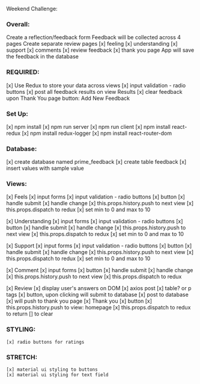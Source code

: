 Weekend Challenge:

### Overall: 
Create a reflection/feedback form 
Feedback will be collected across 4 pages
Create separate review pages
	[x] feeling
	[x] understanding
	[x] support
	[x] comments
	[x] review feedback
	[x] thank you page
App will save the feedback in the database

### REQUIRED:
[x] Use Redux to store your data across views
[x] input validation - radio buttons
[x] post all feedback results on view Results
[x] clear feedback upon Thank You page button: Add New Feedback


### Set Up:
[x] npm install
[x] npm run server
[x] npm run client
[x] npm install react-redux
[x] npm install redux-logger
[x] npm install react-router-dom

### Database:
[x]  create database named prime_feedback
	[x] create table feedback
	[x] insert values with sample value

### Views: 
[x] Feels
	[x] input forms
	[x] input validation - radio buttons
	[x] button 
	[x] handle submit
	[x] handle change
	[x] this.props.history.push to next view
	[x] this.props.dispatch to redux
    [x] set min to 0 and max to 10
 
[x] Understanding 
	[x] input forms
	[x] input validation - radio buttons
	[x] button 
	[x] handle submit
	[x] handle change
	[x] this.props.history.push to next view
	[x] this.props.dispatch to redux
    [x] set min to 0 and max to 10

[x] Support	
	[x] input forms
	[x] input validation - radio buttons
	[x] button 
	[x] handle submit
	[x] handle change
	[x] this.props.history.push to next view
	[x] this.props.dispatch to redux
    [x] set min to 0 and max to 10

[x] Comment
	[x] input forms
	[x] button 
	[x] handle submit
	[x] handle change
	[x] this.props.history.push to next view
	[x] this.props.dispatch to redux

[x] Review
	[x] display user's answers on DOM
		[x] axios post 
		[x] table? or p tags
	[x] button, upon clicking will submit to database
		[x] post to database
		[x] will push to thank you page
[x] Thank you
	[x] button 
	[x] this.props.history.push to view: homepage
	[x] this.props.dispatch to redux to return [] to clear 

### STYLING: 
	[x] radio buttons for ratings

    
### STRETCH:
	[x] material ui styling to buttons
	[x] material ui styling for text field
 